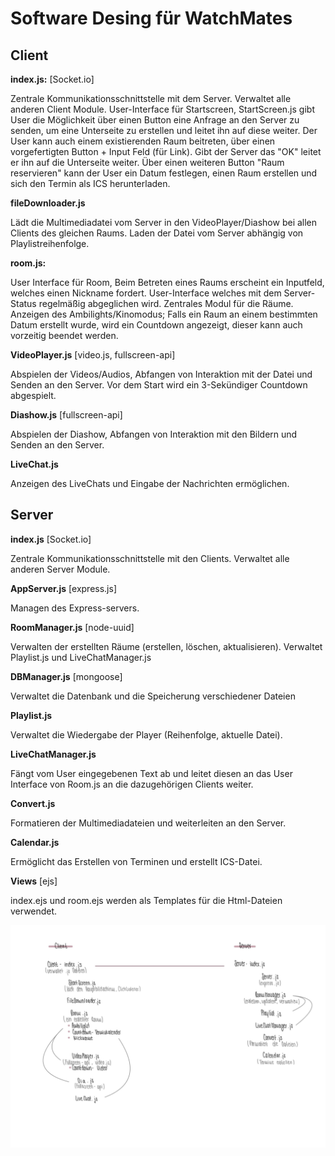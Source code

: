 # Software Desing für WatchMates

## Client
**index.js:** [Socket.io]

Zentrale Kommunikationsschnittstelle mit dem Server. Verwaltet alle anderen Client Module.
User-Interface für Startscreen,
StartScreen.js gibt User die Möglichkeit über einen Button eine Anfrage an den Server zu senden, um eine Unterseite zu erstellen und leitet ihn auf diese weiter.
Der User kann auch einem existierenden Raum beitreten, über einen vorgefertigten Button + Input Feld (für Link). Gibt der Server das "OK" leitet er ihn auf die Unterseite weiter. Über einen weiteren Button "Raum reservieren" kann der User ein Datum festlegen, einen Raum erstellen und sich den Termin als ICS herunterladen.

**fileDownloader.js**

Lädt die Multimediadatei vom Server in den VideoPlayer/Diashow bei allen Clients des gleichen Raums. Laden der Datei vom Server abhängig von Playlistreihenfolge.

**room.js:**

User Interface für Room,
Beim Betreten eines Raums erscheint ein Inputfeld, welches einen Nickname fordert.
User-Interface welches mit dem Server-Status regelmäßig abgeglichen wird. Zentrales Modul für die Räume.
Anzeigen des Ambilights/Kinomodus; Falls ein Raum an einem bestimmten Datum erstellt wurde, wird ein Countdown angezeigt, dieser kann auch vorzeitig beendet werden.

**VideoPlayer.js** [video.js, fullscreen-api]

Abspielen der Videos/Audios, Abfangen von Interaktion mit der Datei und Senden an den Server. Vor dem Start wird ein 3-Sekündiger Countdown abgespielt. 

**Diashow.js** [fullscreen-api]

Abspielen der Diashow, Abfangen von Interaktion mit den Bildern und Senden an den Server.

**LiveChat.js**

Anzeigen des LiveChats und Eingabe der Nachrichten ermöglichen.

## Server

**index.js** [Socket.io]

Zentrale Kommunikationsschnittstelle mit den Clients. Verwaltet alle anderen Server Module.

**AppServer.js** [express.js]

Managen des Express-servers.

**RoomManager.js** [node-uuid]

Verwalten der erstellten Räume (erstellen, löschen, aktualisieren). Verwaltet Playlist.js und LiveChatManager.js

**DBManager.js** [mongoose]

Verwaltet die Datenbank und die Speicherung verschiedener Dateien

**Playlist.js**

Verwaltet die Wiedergabe der Player (Reihenfolge, aktuelle Datei).

**LiveChatManager.js**

Fängt vom User eingegebenen Text ab und leitet diesen an das User Interface von Room.js an die dazugehörigen Clients weiter.

**Convert.js**

Formatieren der Multimediadateien und weiterleiten an den Server.

**Calendar.js**

Ermöglicht das Erstellen von Terminen und erstellt ICS-Datei.

**Views** [ejs]

index.ejs und room.ejs werden als Templates für die Html-Dateien verwendet.

![Darstellund des Designs](DesignBild.jpg)
